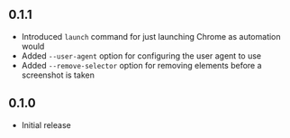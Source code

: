 0.1.1
-----
- Introduced `launch` command for just launching Chrome as automation
  would
- Added `--user-agent` option for configuring the user agent to use
- Added `--remove-selector` option for removing elements before a
  screenshot is taken


0.1.0
-----
- Initial release
